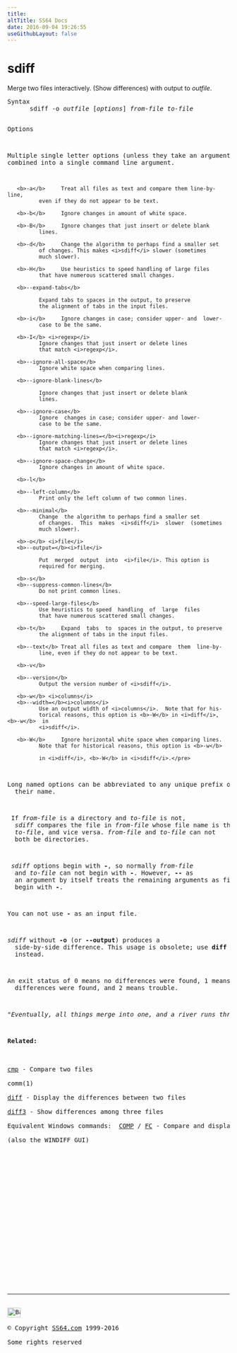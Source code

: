 ```yaml
---
title:
altTitle: SS64 Docs
date: 2016-09-04 19:26:55
useGithubLayout: false
---
```

<!-- #BeginLibraryItem "/Library/head_bash.lbi" --><!-- #EndLibraryItem --><h1>sdiff</h1> 
<p>Merge two files interactively. (Show differences) with output 
to <i>outfile</i>.</p>
<pre>Syntax
      sdiff -o <i>outfile</i> [<i>options</i>] <i>from-file to-file</i>

Options

   Multiple single letter options (unless they take an argument)
   can be combined into a single command line argument.

       <b>-a</b>     Treat all files as text and compare them line-by-line,
              even if they do not appear to be text.

       <b>-b</b>     Ignore changes in amount of white space.

       <b>-B</b>     Ignore changes that just insert or delete blank
              lines.

       <b>-d</b>     Change the algorithm to perhaps find a smaller set
              of changes. This makes <i>sdiff</i> slower (sometimes
              much slower).

       <b>-H</b>     Use heuristics to speed handling of large files
              that have numerous scattered small changes.

       <b>--expand-tabs</b>

              Expand tabs to spaces in the output, to preserve
              the alignment of tabs in the input files.

       <b>-i</b>     Ignore changes in case; consider upper- and  lower-
              case to be the same.

       <b>-I</b> <i>regexp</i>
              Ignore changes that just insert or delete lines
              that match <i>regexp</i>.

       <b>--ignore-all-space</b>
              Ignore white space when comparing lines.

       <b>--ignore-blank-lines</b>

              Ignore changes that just insert or delete blank
              lines.

       <b>--ignore-case</b>
              Ignore  changes in case; consider upper- and lower-
              case to be the same.

       <b>--ignore-matching-lines=</b><i>regexp</i>
              Ignore changes that just insert or delete lines
              that match <i>regexp</i>.

       <b>--ignore-space-change</b>
              Ignore changes in amount of white space.

       <b>-l</b>

       <b>--left-column</b>
              Print only the left column of two common lines.

       <b>--minimal</b>
              Change  the algorithm to perhaps find a smaller set
              of changes.  This  makes  <i>sdiff</i>  slower  (sometimes
              much slower).

       <b>-o</b> <i>file</i>
       <b>--output=</b><i>file</i>

              Put  merged  output  into  <i>file</i>. This option is
              required for merging.

       <b>-s</b>
       <b>--suppress-common-lines</b>
              Do not print common lines.

       <b>--speed-large-files</b>
              Use heuristics to speed  handling  of  large  files
              that have numerous scattered small changes.

       <b>-t</b>     Expand  tabs  to  spaces in the output, to preserve
              the alignment of tabs in the input files.

       <b>--text</b> Treat all files as text and compare  them  line-by-
              line, even if they do not appear to be text.

       <b>-v</b>

       <b>--version</b>
              Output the version number of <i>sdiff</i>.

       <b>-w</b> <i>columns</i>
       <b>--width=</b><i>columns</i>
              Use an output width of <i>columns</i>.  Note that for his-
              torical reasons, this option is <b>-W</b> in <i>diff</i>,  <b>-w</b>  in
              <i>sdiff</i>.

       <b>-W</b>     Ignore horizontal white space when comparing lines.
              Note that for historical reasons, this option is <b>-w</b>

              in <i>diff</i>, <b>-W</b> in <i>sdiff</i>.</pre>
<p>Long named options can be abbreviated to any unique prefix of 
  their name.</p>
<p> If <i>from-file</i> is a directory and <i>to-file</i> is not, 
  <i>sdiff</i> compares the file in <i>from-file</i> whose file name is that of 
  <i>to-file</i>, and vice versa. <i>from-file</i> and <i>to-file</i> can not 
  both be directories.</p>
<p> <i>sdiff</i> options begin with <b>-</b>, so normally <i>from-file</i> 
  and <i>to-</i><i>file</i> can not begin with <b>-</b>. However, <b>--</b> as 
  an argument by itself treats the remaining arguments as file names even if they 
  begin with <b>-</b>. </p>
<p>You can not use <b>-</b> as an input file. </p>
<p><i>sdiff</i> without <b>-o</b> (or <b>--output</b>) produces a 
  side-by-side difference. This usage is obsolete; use <b>diff</b> <b>--side-by-side</b> 
  instead.</p>
<p>An exit status of 0 means no differences were found, 1 means some 
  differences were found, and 2 means trouble.</p>
<p class="quote"><i>"Eventually, all things merge into one, and a river runs through it" ~ Norman Maclean</i></p>
<p><b>Related:</b><br>
<br>
<a href="cmp.html">cmp</a> - Compare two files<br>
comm(1) <br>
<a href="diff.html">diff</a> - Display the differences between two files<br>
<a href="diff3.html">diff3</a> - Show differences among three files <br>
Equivalent Windows commands:  <a href="../nt/comp.html">COMP</a> / <a href="../nt/fc.html">FC</a> - Compare and display Characters/Lines which do not match.<br>
(also the WINDIFF GUI)</p><!-- #BeginLibraryItem "/Library/foot_bash.lbi" --><p>
<!-- bash300 -->
<ins class="adsbygoogle" style="display:inline-block;width:300px;height:250px" data-ad-client="ca-pub-6140977852749469" data-ad-slot="4615356305"></ins>
<script>
(adsbygoogle = window.adsbygoogle || []).push({});
</script></p>
<hr>
<div id="bl" class="footer"><a href="sdiff.html#"><img src="../images/top.png" width="30" height="22" alt="Back to the Top"></a></div>
<div id="br" class="footer, tagline">© Copyright <a href="../index.html">SS64.com</a> 1999-2016<br>
Some rights reserved</div><!-- #EndLibraryItem -->

